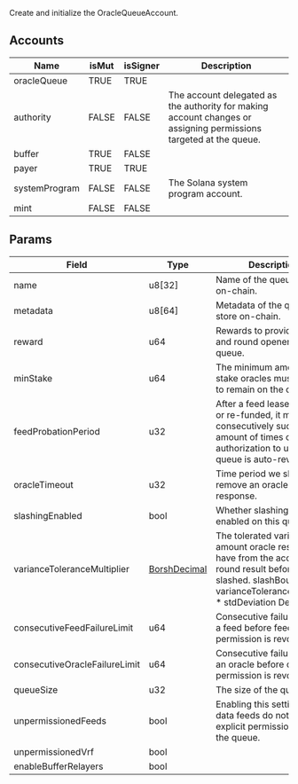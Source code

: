 Create and initialize the OracleQueueAccount.

## Accounts

| Name          | isMut | isSigner | Description                                                                                                       |
| ------------- | ----- | -------- | ----------------------------------------------------------------------------------------------------------------- |
| oracleQueue   | TRUE  | TRUE     |                                                                                                                   |
| authority     | FALSE | FALSE    | The account delegated as the authority for making account changes or assigning permissions targeted at the queue. |
| buffer        | TRUE  | FALSE    |                                                                                                                   |
| payer         | TRUE  | TRUE     |                                                                                                                   |
| systemProgram | FALSE | FALSE    | The Solana system program account.                                                                                |
| mint          | FALSE | FALSE    |                                                                                                                   |

## Params

| Field                         | Type                                    | Description                                                                                                                                                                    |
| ----------------------------- | --------------------------------------- | ------------------------------------------------------------------------------------------------------------------------------------------------------------------------------ |
| name                          | u8[32]                                  | Name of the queue to store on-chain.                                                                                                                                           |
| metadata                      | u8[64]                                  | Metadata of the queue to store on-chain.                                                                                                                                       |
| reward                        | u64                                     | Rewards to provide oracles and round openers on this queue.                                                                                                                    |
| minStake                      | u64                                     | The minimum amount of stake oracles must present to remain on the queue.                                                                                                       |
| feedProbationPeriod           | u32                                     | After a feed lease is funded or re-funded, it must consecutively succeed N amount of times or its authorization to use the queue is auto-revoked.                              |
| oracleTimeout                 | u32                                     | Time period we should remove an oracle after if no response.                                                                                                                   |
| slashingEnabled               | bool                                    | Whether slashing is enabled on this queue.                                                                                                                                     |
| varianceToleranceMultiplier   | [BorshDecimal](/idl/types/BorshDecimal) | The tolerated variance amount oracle results can have from the accepted round result before being slashed. slashBound = varianceToleranceMultiplier \* stdDeviation Default: 2 |
| consecutiveFeedFailureLimit   | u64                                     | Consecutive failure limit for a feed before feed permission is revoked.                                                                                                        |
| consecutiveOracleFailureLimit | u64                                     | Consecutive failure limit for an oracle before oracle permission is revoked.                                                                                                   |
| queueSize                     | u32                                     | The size of the queue.                                                                                                                                                         |
| unpermissionedFeeds           | bool                                    | Enabling this setting means data feeds do not need explicit permission to join the queue.                                                                                      |
| unpermissionedVrf             | bool                                    |                                                                                                                                                                                |
| enableBufferRelayers          | bool                                    |                                                                                                                                                                                |
